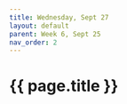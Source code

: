 ```yaml
---
title: Wednesday, Sept 27
layout: default
parent: Week 6, Sept 25
nav_order: 2
---
```


# {{ page.title }}

